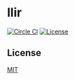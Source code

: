 # llir

[![Circle CI](https://img.shields.io/circleci/project/github/raviqqe/llir/master.svg?style=flat-square)](https://circleci.com/gh/raviqqe/llir)
[![License](https://img.shields.io/github/license/raviqqe/llir.svg?style=flat-square)](LICENSE)

## License

[MIT](LICENSE)
